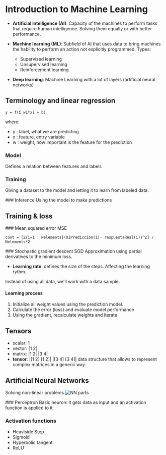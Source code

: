 # Introduction to Machine Learning
- **Artificial Intelligence (AI)**: Capacity of the machines to perform tasks that require human intelligence. Solving them equally or with better performance.

- **Machine learning (ML)**: Subfield of AI that uses data to bring machines the hability to perform an action not explicitly programmed.
Types:
  - Supervised learning
  - Unsupervised learning
  - Reinforcement learning

- **Deep learning**: Machine Learning with a lot of layers (artificial neural networks)

## Terminology and linear regression
```
y = f(Σ wi*xi + b)
```
where:
- y : label, what we are predicting
- x : feature, entry variable
- w : weight, how important is the feature for the prediction

### Model
Defines a relation between features and labels

### Training
Giving a dataset to the model and letting it to learn from labeled data.

### Inference
Using the model to make predictions

## Training & loss
### Mean squared error MSE
```
cost = [Σ{i=1 : Nelements}(miPredicción(i)- respuestaReal(i))^2] / Nelements*2
```
### Stochastic gradient descent SGD
Approximation using partial derivatives to the minimum loss.

- **Learning rate**: defines the size of the steps. Affecting the learning rythm.

Instead of using all data, we'll work with a data sample.

#### Learning process
1. Initialize all weight values using the prediction model.
2. Calculate the error (loss) and evaluate model performance
3. Using the gradient, recalculate weights and iterate

## Tensors
- scalar: 1
- vector: [1 2]
- matrix: 
|1 2|
|3 4|
- **tensor**: 
|[1 2] [1 2]|
|[3 4] [3 4]|
data structure that allows to represent complex matrices in a generic way.

## Artificial Neural Networks
Solving non-linear problems
![NN parts](https://miro.medium.com/max/2000/1*uKkEV7vd-ylSkHLm1K5cSA.png)

### Perceptron
Basic neuron: it gets data as input and an activation function is applied to it.

### Activation functions
- Heaviside Step
- Sigmoid
- Hyperbolic tangent
- ReLU